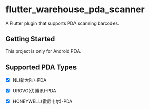 # flutter_warehouse_pda_scanner

A Flutter plugin that supports PDA scanning barcodes.

## Getting Started

This project is only for Android PDA.

## Supported PDA Types
-  [x] NL(新大陆)-PDA
-  [x] UROVO(优博讯)-PDA
-  [x] HONEYWELL(霍尼韦尔)-PDA


